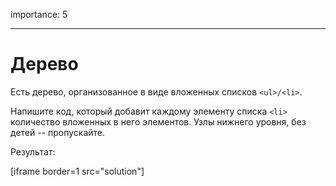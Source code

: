 importance: 5

---

# Дерево

Есть дерево, организованное в виде вложенных списков `<ul>/<li>`.

Напишите код, который добавит каждому элементу списка `<li>` количество вложенных в него элементов. Узлы нижнего уровня, без детей -- пропускайте.

Результат:

[iframe border=1 src="solution"]

